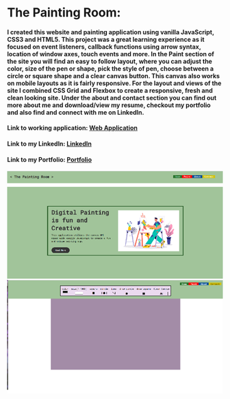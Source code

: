 # The Painting Room: 
#### I created this website and painting application using vanilla JavaScript, CSS3 and HTML5.  This project was a great learning experience as it focused on event listeners, callback functions using arrow syntax, location of window axes, touch events and more.  In the Paint section of the site you will find an easy to follow layout, where you can adjust the color, size of the pen or shape, pick the style of pen, choose between a circle or square shape and a clear canvas button.  This canvas also works on mobile layouts as it is fairly responsive.  For the layout and views of the site I combined CSS Grid and Flexbox to create a responsive, fresh and clean looking site.  Under the about and contact section you can find out more about me and download/view my resume, checkout my portfolio and also find and connect with me on LinkedIn.
#### Link to working application: [Web Application](https://jerome0caruso.github.io/ThePaintingRoom/)
#### Link to my LinkedIn: [LinkedIn](https://www.linkedin.com/in/jerome-caruso-42939a200/)
#### Link to my Portfolio: [Portfolio](http://www.jerome0caruso.com)
![screenshot](https://github.com/jerome0caruso/ThePaintingRoom/blob/main/sshome.png)
![screenshot](https://github.com/jerome0caruso/ThePaintingRoom/blob/main/sspaint.png)

